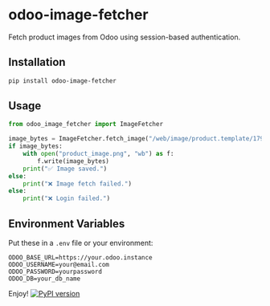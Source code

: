 
# odoo-image-fetcher

Fetch product images from Odoo using session-based authentication.

## Installation

```bash
pip install odoo-image-fetcher
````

## Usage

```python
from odoo_image_fetcher import ImageFetcher

image_bytes = ImageFetcher.fetch_image("/web/image/product.template/17956/image_128")
if image_bytes:
    with open("product_image.png", "wb") as f:
        f.write(image_bytes)
    print("✅ Image saved.")
else:
    print("❌ Image fetch failed.")
else:
    print("❌ Login failed.")
```

## Environment Variables

Put these in a `.env` file or your environment:

```
ODOO_BASE_URL=https://your.odoo.instance
ODOO_USERNAME=your@email.com
ODOO_PASSWORD=yourpassword
ODOO_DB=your_db_name
```

Enjoy!
[![PyPI version](https://badge.fury.io/py/odoo-image-fetcher.svg)](https://pypi.org/project/odoo-image-fetcher/)
